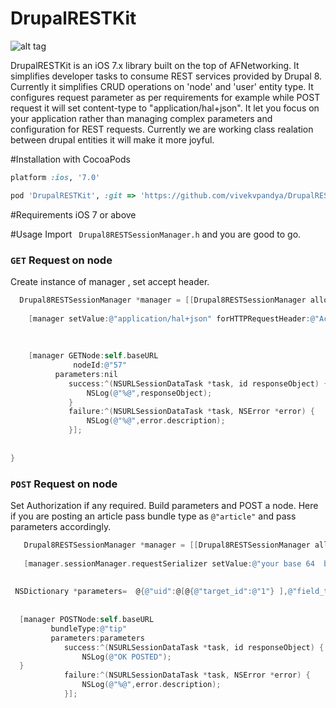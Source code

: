 DrupalRESTKit
=============

![alt tag](https://dl.dropboxusercontent.com/u/100492838/DrupalRESTKit.png)


DrupalRESTKit is an iOS 7.x  library built on the top of AFNetworking. It simplifies developer tasks to consume REST services provided by Drupal 8. Currently it simplifies CRUD operations on 'node' and 'user' entity type. It configures request parameter as per requirements for example while POST request it will set content-type to "application/hal+json". It let you focus on your application rather than managing complex parameters and configuration for REST requests. Currently we are working class realation between drupal entities it will make it more joyful.

#Installation with CocoaPods

```ruby
platform :ios, '7.0'

pod 'DrupalRESTKit', :git => 'https://github.com/vivekvpandya/DrupalRESTKit.git'
```

#Requirements
iOS 7 or above

#Usage
Import ``` Drupal8RESTSessionManager.h``` and you are good to go.

### ```GET``` Request on node
Create instance of manager , set accept header.
```objective-c
  Drupal8RESTSessionManager *manager = [[Drupal8RESTSessionManager alloc]init];
   
    [manager setValue:@"application/hal+json" forHTTPRequestHeader:@"Accept"];
    
    
    
    [manager GETNode:self.baseURL
              nodeId:@"57"
          parameters:nil
             success:^(NSURLSessionDataTask *task, id responseObject) {
                 NSLog(@"%@",responseObject);
             }
             failure:^(NSURLSessionDataTask *task, NSError *error) {
                 NSLog(@"%@",error.description);
             }];
    
    
}
```
### `POST` Request on node
Set Authorization if any required. Build parameters and POST a node. Here if you are posting an article pass bundle type as ```@"article"``` and pass parameters accordingly. 

 ```objective-c
    Drupal8RESTSessionManager *manager = [[Drupal8RESTSessionManager alloc]init];
    
    [manager.sessionManager.requestSerializer setValue:@"your base 64  basic auth string " forHTTPHeaderField:@"Authorization"];
    
    
  NSDictionary *parameters=  @{@"uid":@[@{@"target_id":@"1"} ],@"field_tag":@[@{@"target_id":@"1"}],@"body":@[@{@"value":@"This is text",@"format":@"full_html"}],@"title":@[@{@"value":@"Tip Via Drupal 8 iOS sdk"}]};
    
    
   [manager POSTNode:self.baseURL
          bundleType:@"tip"
          parameters:parameters
             success:^(NSURLSessionDataTask *task, id responseObject) {
                 NSLog(@"OK POSTED");
   }
             failure:^(NSURLSessionDataTask *task, NSError *error) {
                 NSLog(@"%@",error.description);
             }];
```
